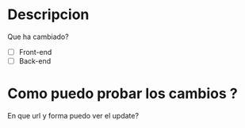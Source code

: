 # Descripcion
Que ha cambiado?

- [ ] Front-end
- [ ] Back-end

# Como puedo probar los cambios ?
En que url y forma puedo ver el update?
